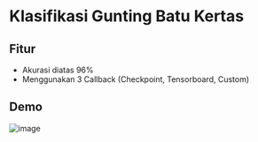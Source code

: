# Klasifikasi Gunting Batu Kertas

## Fitur
- Akurasi diatas 96%
- Menggunakan 3 Callback (Checkpoint, Tensorboard, Custom)

## Demo
![image](https://github.com/diosamuel/KlasifikasiGuntingBatuKertas/assets/42204593/6118f1f2-1716-4f0e-b24a-cfc11109b1c5)
